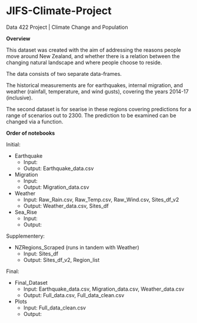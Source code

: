 # JIFS-Climate-Project
Data 422 Project | Climate Change and Population

**Overview**

This dataset was created with the aim of addressing the reasons people move around New Zealand, and whether there is a relation between the changing natural landscape and where people choose to reside.

The data consists of two separate data-frames.

The historical measurements are for earthquakes, internal migration, and weather (rainfall, temperature, and wind gusts), covering the years 2014-17 (inclusive).

The second dataset is for searise in these regions covering predictions for a range of scenarios out to 2300. The prediction to be examined can be changed via a function.

**Order of notebooks**

Initial:

- Earthquake
  - Input: 
  - Output: Earthquake_data.csv
- Migration
  - Input: 
  - Output: Migration_data.csv
- Weather
  - Input: Raw_Rain.csv, Raw_Temp.csv, Raw_Wind.csv, Sites_df_v2
  - Output: Weather_data.csv, Sites_df
- Sea_Rise
  - Input: 
  - Output: 

Supplementery:

- NZRegions_Scraped (runs in tandem with Weather)
  - Input: Sites_df
  - Output: Sites_df_v2, Region_list

Final:

- Final_Dataset
  - Input: Earthquake_data.csv, Migration_data.csv, Weather_data.csv
  - Output: Full_data.csv, Full_data_clean.csv
- Plots
  - Input: Full_data_clean.csv
  - Output: 
